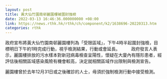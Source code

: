 ```yaml
---
layout: post
title: 黃大仙竹園南邨麗園樓被圍封強檢
date: 2022-03-13 16:46:36.000000000 +08:00
link: https://news.rthk.hk/rthk/ch/component/k2/1638696-20220313.htm
categories: rthk
---
```


政府宣布將黃大仙竹園南邨麗園樓列為「受限區域」，下午4時半起圍封強檢，目標明日下午約1時完成行動，視乎檢測結果，行動或會延長。
　　 
政府發言人表示，麗園樓排放的污水樣本對新冠病毒檢查呈陽性，懷疑在大廈內有隱形患者，經評估後相關區域感染風險有機會較高，決定就相關區域作出限制與檢測宣告。

麗園樓曾於去年12月31日或之後確診的人士，毋須於強制檢測行動中接受檢測。
